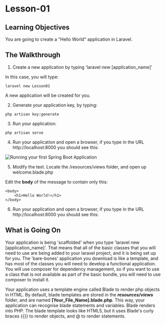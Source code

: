 <!-- enter lesson number and title below separated by hyphen-->
# Lesson-01
## Learning Objectives

You are going to create a "Hello World" application in Laravel.

## The Walkthrough

1. Create a new application by typing 'laravel new [application_name]'

In this case, you will type:

```
laravel new Lesson01
```

A new application will be created for you.

2. Generate your application key, by typing:

```
php artisan key:generate
```

3. Run your application:

```
php artisan serve
```

4. Run your application and open a browser, if you type in the URL http://localhost:8000 you should see this:


![Running your first Spring Boot Application](https://github.com/ajhenley/unofficialguides/blob/master/Laravel/img/hello.png "Running your first Spring Boot Application")


5. Modify the text. Locate the /resources/views folder, and open up welcome.blade.php

Edit the **body** of the message to contain only this:

```
<body>
    <h1>Hello World!</h1>
</body>
```

6. Run your application and open a browser, if you type in the URL http://localhost:8000 you should see this:


## What is Going On
Your application is being 'scaffolded' when you type 'laravel new [application_name]'. That means that all of the basic classes that you will need to use are being added to your laravel project, and it is being set up for you. The 'bare-bones' application you download is like a template, and has most of the classes you will need to develop a functional application. You will use composer for dependency management, so if you want to use a class that is not available as part of the basic bundle, you will need to use composer to install it.

Your application uses a template engine called Blade to render php objects in HTML. By default, blade templates are stored in the ***resources/views*** folder, and are named **[Your_File_Name].blade.php**. This way, your application can recognise blade statements and variables. Blade renders into PHP. The blade template looks like HTML5, but it uses Blade's curly braces {{}} to render objects, and @ to render statements.
